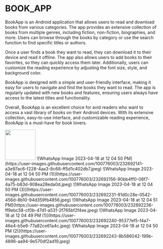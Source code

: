 # BOOK_APP

BookApp is an Android application that allows users to read and download books from various categories. The app provides an extensive collection of books from multiple genres, including fiction, non-fiction, biographies, and more. Users can browse through the books by category or use the search function to find specific titles or authors.

Once a user finds a book they want to read, they can download it to their device and read it offline. The app also allows users to add books to their favorites, so they can quickly access them later. Additionally, users can customize the reading experience by adjusting the font size, style, and background color.

BookApp is designed with a simple and user-friendly interface, making it easy for users to navigate and find the books they want to read. The app is regularly updated with new books and features, ensuring users always have access to the latest titles and functionality.

Overall, BookApp is an excellent choice for avid readers who want to access a vast library of books on their Android devices. With its extensive collection, easy-to-use interface, and customizable reading experience, BookApp is a must-have for book lovers.

<img src="https://user-images.githubusercontent.com/100776003/232692114-c274afd8-11fa-4f4a-abbe-86964dcc2d54.jpeg" width="100" height="100">
![WhatsApp Image 2023-04-18 at 12 04 50 PM](https://user-images.githubusercontent.com/100776003/232692141-a3e97ac6-f228-4aa3-8c68-ff5d1c402db7.jpeg)
![WhatsApp Image 2023-04-18 at 12 04 50 PM (1)](https://user-images.githubusercontent.com/100776003/232692156-90bb4ff0-08f7-4a75-b83d-908ea28eda0d.jpeg)
![WhatsApp Image 2023-04-18 at 12 04 50 PM (3)](https://user-images.githubusercontent.com/100776003/232692231-91d0c28e-0542-456d-8b10-94d359fb4856.jpeg)
![WhatsApp Image 2023-04-18 at 12 04 51 PM](https://user-images.githubusercontent.com/100776003/232692236-ff9ebc58-cf0b-47d1-a531-2f765bf2f4ee.jpeg)
![WhatsApp Image 2023-04-18 at 12 04 49 PM (1)](https://user-images.githubusercontent.com/100776003/232692240-95377ef5-f4a7-46e4-b5e6-77a82ce61a4c.jpeg)
![WhatsApp Image 2023-04-18 at 12 04 50 PM (2)](https://user-images.githubusercontent.com/100776003/232692243-8b586042-199b-4896-aa94-9e570df2ad19.jpeg)
